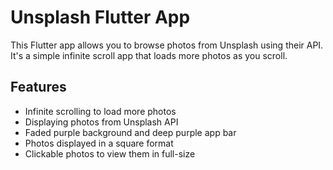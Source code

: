 # Unsplash Flutter App

This Flutter app allows you to browse photos from Unsplash using their API. It's a simple infinite scroll app that loads more photos as you scroll.

## Features

- Infinite scrolling to load more photos
- Displaying photos from Unsplash API
- Faded purple background and deep purple app bar
- Photos displayed in a square format
- Clickable photos to view them in full-size
